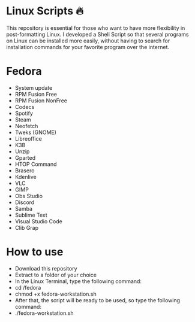 # Linux Scripts :fire:

This repository is essential for those who want to have more flexibility in post-formatting Linux. I developed a Shell Script so that several programs on Linux can be installed more easily, without having to search for installation commands for your favorite program over the internet.

# Fedora
* System update
* RPM Fusion Free
* RPM Fusion NonFree
* Codecs
* Spotify
* Steam
* Neofetch
* Tweks (GNOME)
* Libreoffice
* K3B
* Unzip
* Gparted
* HTOP Command
* Brasero
* Kdenlive
* VLC
* GIMP
* Obs Studio
* Discord
* Samba
* Sublime Text
* Visual Studio Code
* Clib Grap

# How to use
* Download this repository
* Extract to a folder of your choice
* In the Linux Terminal, type the following command:
* cd /fedora
* chmod +x fedora-workstation.sh
* After that, the script will be ready to be used, so type the following command:
* ./fedora-workstation.sh 
